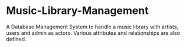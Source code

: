# Music-Library-Management
A Database Management System to handle a music library with artists, users and admin as actors. Various attributes and relationships are also defined.
